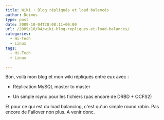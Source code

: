 ```yaml
---
title: Wiki + Blog répliqués et load balancés
author: Deimos
type: post
date: 2009-10-04T20:08:11+00:00
url: /2009/10/04/wiki-blog-repliques-et-load-balances/
categories:
  - Hi-Tech
  - Linux
tags:
  - Hi-Tech
  - Linux

---
```


Bon, voilà mon blog et mon wiki répliqués entre eux avec :
 
* Réplication MySQL master to master
  
* Un simple rsync pour les fichiers (pas encore de DRBD + OCFS2)
  
Et pour ce qui est du load balancing, c'est qu'un simple round robin. Pas encore de Failover non plus. A venir donc.
